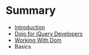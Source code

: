 # Summary

* [Introduction](introduction.md)
* [Dojo for jQuery Developers](dojo_for_jquery_developers.md)
* [Working With Dom](working_with_dom.md)
* Basics


